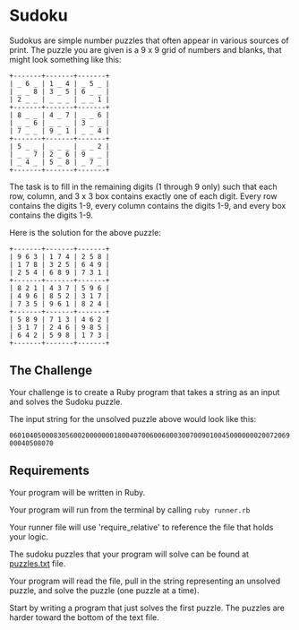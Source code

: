 # Sudoku

Sudokus are simple number puzzles that often appear in various sources of print. The puzzle you are given is a 9 x 9 grid of numbers and blanks, that might look something like this:

```
+-------+-------+-------+
| _ 6 _ | 1 _ 4 | _ 5 _ |
| _ _ 8 | 3 _ 5 | 6 _ _ |
| 2 _ _ | _ _ _ | _ _ 1 |
+-------+-------+-------+
| 8 _ _ | 4 _ 7 | _ _ 6 |
| _ _ 6 | _ _ _ | 3 _ _ |
| 7 _ _ | 9 _ 1 | _ _ 4 |
+-------+-------+-------+
| 5 _ _ | _ _ _ | _ _ 2 |
| _ _ 7 | 2 _ 6 | 9 _ _ |
| _ 4 _ | 5 _ 8 | _ 7 _ |
+-------+-------+-------+
```

The task is to fill in the remaining digits (1 through 9 only) such that each row, column, and 3 x 3 box contains exactly one of each digit. Every row contains the digits 1-9, every column contains the digits 1-9, and every box contains the digits 1-9.

Here is the solution for the above puzzle:

```
+-------+-------+-------+
| 9 6 3 | 1 7 4 | 2 5 8 |
| 1 7 8 | 3 2 5 | 6 4 9 |
| 2 5 4 | 6 8 9 | 7 3 1 |
+-------+-------+-------+
| 8 2 1 | 4 3 7 | 5 9 6 |
| 4 9 6 | 8 5 2 | 3 1 7 |
| 7 3 5 | 9 6 1 | 8 2 4 |
+-------+-------+-------+
| 5 8 9 | 7 1 3 | 4 6 2 |
| 3 1 7 | 2 4 6 | 9 8 5 |
| 6 4 2 | 5 9 8 | 1 7 3 |
+-------+-------+-------+
```

## The Challenge

Your challenge is to create a Ruby program that takes a string as an input and solves the Sudoku puzzle. 

The input string for the unsolved puzzle above would look like this:

`060104050008305600200000001800407006006000300700901004500000002007206900040508070`

## Requirements

Your program will be written in Ruby.

Your program will run from the terminal by calling `ruby runner.rb`

Your runner file will use 'require_relative' to reference the file that holds your logic.

The sudoku puzzles that your program will solve can be found at [puzzles.txt](puzzles.txt) file.

Your program will read the file, pull in the string representing an unsolved puzzle, and solve the puzzle (one puzzle at a time).

Start by writing a program that just solves the first puzzle. The puzzles are harder toward the bottom of the text file.




